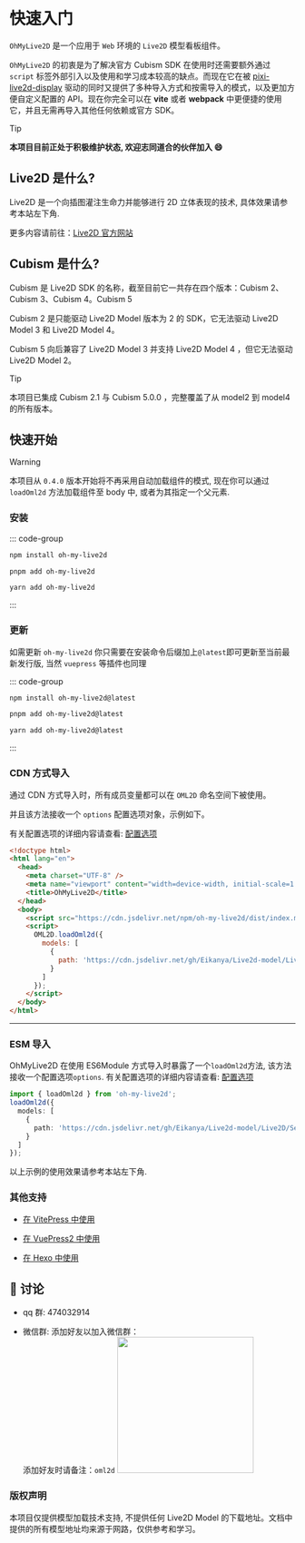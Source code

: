 # 快速入门

`OhMyLive2D` 是一个应用于 `Web` 环境的 `Live2D` 模型看板组件。

`OhMyLive2D` 的初衷是为了解决官方 Cubism SDK 在使用时还需要额外通过 `script` 标签外部引入以及使用和学习成本较高的缺点。而现在它在被 [pixi-live2d-display](https://github.com/guansss/pixi-live2d-display) 驱动的同时又提供了多种导入方式和按需导入的模式，以及更加方便自定义配置的 API。现在你完全可以在 **vite** 或者 **webpack** 中更便捷的使用它，并且无需再导入其他任何依赖或官方 SDK。

> [!TIP]  
> **本项目目前正处于积极维护状态, 欢迎志同道合的伙伴加入 😄**

## Live2D 是什么?

Live2D 是一个向插图灌注生命力并能够进行 2D 立体表现的技术, 具体效果请参考本站左下角.

更多内容请前往：[Live2D 官方网站](https://www.live2d.com/)

## Cubism 是什么?

Cubism 是 Live2D SDK 的名称，截至目前它一共存在四个版本：Cubism 2、Cubism 3、Cubism 4。Cubism 5

Cubism 2 是只能驱动 Live2D Model 版本为 2 的 SDK，它无法驱动 Live2D Model 3 和 Live2D Model 4。

Cubism 5 向后兼容了 Live2D Model 3 并支持 Live2D Model 4 ，但它无法驱动 Live2D Model 2。

> [!TIP]
> 本项目已集成 Cubism 2.1 与 Cubism 5.0.0 ，完整覆盖了从 model2 到 model4 的所有版本。

## 快速开始

> [!WARNING]
> 本项目从 `0.4.0` 版本开始将不再采用自动加载组件的模式, 现在你可以通过 `loadOml2d` 方法加载组件至 body 中, 或者为其指定一个父元素.

### 安装

::: code-group

```bash [npm]
npm install oh-my-live2d
```

```bash [pnpm]
pnpm add oh-my-live2d
```

```bash [yarn]
yarn add oh-my-live2d
```

:::

### 更新

如需更新 `oh-my-live2d` 你只需要在安装命令后缀加上`@latest`即可更新至当前最新发行版, 当然 `vuepress` 等插件也同理

::: code-group

```bash [npm]
npm install oh-my-live2d@latest
```

```bash [pnpm]
pnpm add oh-my-live2d@latest
```

```bash [yarn]
yarn add oh-my-live2d@latest
```

:::

### CDN 方式导入

通过 CDN 方式导入时，所有成员变量都可以在 `OML2D` 命名空间下被使用。

并且该方法接收一个 `options` 配置选项对象，示例如下。

有关配置选项的详细内容请查看: [配置选项](../options/Options.md)

```html
<!doctype html>
<html lang="en">
  <head>
    <meta charset="UTF-8" />
    <meta name="viewport" content="width=device-width, initial-scale=1.0" />
    <title>OhMyLive2D</title>
  </head>
  <body>
    <script src="https://cdn.jsdelivr.net/npm/oh-my-live2d/dist/index.min.js"></script>
    <script>
      OML2D.loadOml2d({
        models: [
          {
            path: 'https://cdn.jsdelivr.net/gh/Eikanya/Live2d-model/Live2D/Senko_Normals/senko.model3.json'
          }
        ]
      });
    </script>
  </body>
</html>
```

---

### ESM 导入

OhMyLive2D 在使用 ES6Module 方式导入时暴露了一个`loadOml2d`方法, 该方法接收一个配置选项`options`.
有关配置选项的详细内容请查看: [配置选项](../options/Options.md)

```ts
import { loadOml2d } from 'oh-my-live2d';
loadOml2d({
  models: [
    {
      path: 'https://cdn.jsdelivr.net/gh/Eikanya/Live2d-model/Live2D/Senko_Normals/senko.model3.json'
    }
  ]
});
```

以上示例的使用效果请参考本站左下角.

### 其他支持

- [在 VitePress 中使用](./vitepress.md)

- [在 VuePress2 中使用](./vuepress.md)

- [在 Hexo 中使用](./hexo.md)

## 📧 讨论

- qq 群: 474032914

- 微信群:
  添加好友以加入微信群：  
  添加好友时请备注：`oml2d`
  <img width=240 src="https://cdn.jsdelivr.net/gh/loclink/loclink@master/img/20231023130440.png"/>

### 版权声明

本项目仅提供模型加载技术支持, 不提供任何 Live2D Model 的下载地址。文档中提供的所有模型地址均来源于网路，仅供参考和学习。
